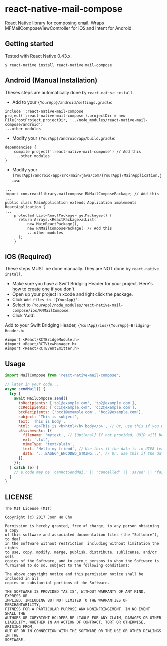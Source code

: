 # react-native-mail-compose
React Native library for composing email. Wraps MFMailComposeViewController for iOS and Intent for Android.


## Getting started

Tested with React Native 0.43.x.

`$ react-native install react-native-mail-compose`


## Android (Manual Installation)
Theses steps are automatically done by `react-native install`.

 - Add to your `{YourApp}/android/settings.gradle`:
```
include ':react-native-mail-compose'
project(':react-native-mail-compose').projectDir = new File(rootProject.projectDir, '../node_modules/react-native-mail-compose/android')
...other modules
```

 - Modify your `{YourApp}/android/app/build.gradle`:
```
dependencies {
    compile project(':react-native-mail-compose') // Add this
    ...other modules
}
```

 - Modify your `{YourApp}/android/app/src/main/java/com/{YourApp}/MainApplication.java`:
```
...
import com.reactlibrary.mailcompose.RNMailComposePackage; // Add this
...
public class MainApplication extends Application implements ReactApplication {
...
    protected List<ReactPackage> getPackages() {
      return Arrays.<ReactPackage>asList(
          new MainReactPackage(),
          new RNMailComposePackage() // Add this
          ...other modules
      );
    }
```

## iOS (Required)
These steps MUST be done manually. They are NOT done by `react-native install`.

- Make sure you have a Swift Bridging Header for your project. Here's [how to create one](http://www.learnswiftonline.com/getting-started/adding-swift-bridging-header/) if you don't.
- Open up your project in xcode and right click the package.
- Click `Add files to '{YourApp}'`.
- Select to `{YourApp}/node_modules/react-native-mail-compose/ios/RNMailCompose`.
- Click 'Add'.


Add to your Swift Bridging Header, `{YourApp}/ios/{YourApp}-Bridging-Header.h`:
```
#import <React/RCTBridgeModule.h>
#import <React/RCTViewManager.h>
#import <React/RCTEventEmitter.h>
```

## Usage
```javascript
import MailCompose from 'react-native-mail-compose';

// later in your code...
async sendMail() {
  try {
    await MailCompose.send({
      toRecipients: ['to1@example.com', 'to2@example.com'],
      ccRecipients: ['cc1@example.com', 'cc2@example.com'],
      bccRecipients: ['bcc1@example.com', 'bcc2@example.com'],
      subject: 'This is subject',
      text: 'This is body',
      html: '<p>This is <b>html</b> body</p>', // Or, use this if you want html body. Note that some Android mail clients / devices don't support this properly.
      attachments: [{
        filename: 'mytext', // [Optional] If not provided, UUID will be generated.
        ext: '.txt',
        mimeType: 'text/plain',
        text: 'Hello my friend', // Use this if the data is in UTF8 text.
        data: '...BASE64_ENCODED_STRING...', // Or, use this if the data is not in plain text.
      }],
    });
  } catch (e) {
    // e.code may be 'cannotSendMail' || 'cancelled' || 'saved' || 'failed'
  }
}
```


## LICENSE
```
The MIT License (MIT)

Copyright (c) 2017 Joon Ho Cho

Permission is hereby granted, free of charge, to any person obtaining a copy
of this software and associated documentation files (the "Software"), to deal
in the Software without restriction, including without limitation the rights
to use, copy, modify, merge, publish, distribute, sublicense, and/or sell
copies of the Software, and to permit persons to whom the Software is
furnished to do so, subject to the following conditions:

The above copyright notice and this permission notice shall be included in all
copies or substantial portions of the Software.

THE SOFTWARE IS PROVIDED "AS IS", WITHOUT WARRANTY OF ANY KIND, EXPRESS OR
IMPLIED, INCLUDING BUT NOT LIMITED TO THE WARRANTIES OF MERCHANTABILITY,
FITNESS FOR A PARTICULAR PURPOSE AND NONINFRINGEMENT. IN NO EVENT SHALL THE
AUTHORS OR COPYRIGHT HOLDERS BE LIABLE FOR ANY CLAIM, DAMAGES OR OTHER
LIABILITY, WHETHER IN AN ACTION OF CONTRACT, TORT OR OTHERWISE, ARISING FROM,
OUT OF OR IN CONNECTION WITH THE SOFTWARE OR THE USE OR OTHER DEALINGS IN THE
SOFTWARE.
```

